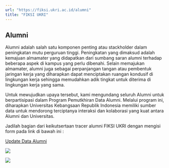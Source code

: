```yaml
---
url: "https://fiksi.ukri.ac.id/alumni"
title: "FIKSI UKRI"
---
```


## Alumni

Alumni adalah salah satu komponen penting atau stackholder dalam peningkatan mutu perguruan tinggi. Peningkatan yang dimaksud adalah kemajuan almamater yang didapatkan dari sumbang saran alumni terhadap beberapa aspek di kampus yang perlu dibenahi. Selain memajukan almamater, alumni juga sebagai perpanjangan tangan atau pembentuk jaringan kerja yang diharapkan dapat menciptakan ruangan kondusif di lingkungan kerja sehingga memudahkan adik tingkat untuk diterima di lingkungan kerja yang sama.

Untuk mewujudkan upaya tersebut, kami mengundang seluruh Alumni untuk berpartisipasi dalam Program Pemutkhiran Data Alumni. Melalui program ini, diharapkan Universitas Kebangsaan Republik Indonesia memiliki sumber data untuk mendorong terciptanya interaksi dan kolaborasi yang kuat antara Alumni dan Universitas.

Jadilah bagian dari keikutsertaan tracer alumni FIKSI UKRI dengan mengisi form pada link di bawah ini :

[Update Data Alumni](https://bit.ly/AlumniUpdateData)

![](https://fiksi.ukri.ac.id/storage/upload/file/conten/file_1720086076_foto_conten.jpg)

![](https://fiksi.ukri.ac.id/storage/upload/file/conten/file_1720086088_foto_conten.jpg)